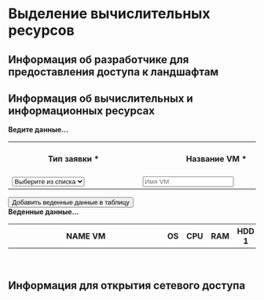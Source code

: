 # Выделение вычислительных ресурсов

## Информация об разработчике для предоставления доступа к ландшафтам


## Информация об вычислительных и информационных ресурсах

<div id="myform">
<b>Ведите данные...</b>
<table>
    <tr>
        <th>Тип заявки *</th>
        <th>Название VM *</th>
        <th>ОС *</th>
        <th>Количество ядер CPU *</th>
        <th>Объем RAM в Гб *</th>
        <th>Объем HDD 1 в Гб *</th>
        <th>Объем HDD 2 в Гб</th>
        <th>Объем HDD 3 в Гб</th>
        <th>Объем HDD 4 в Гб</th>
        <th>Объем HDD 5 в Гб</th>
        <th>VLAN ID интерфейс 1 *</th>
        <th>IP address интерфейс 1 *</th>
        <th>Маска сети интерфейс 1 *</th>
        <th>Шлюз по умолчанию интерфейс 1 *</th>
        <th>VLAN ID интерфейс 2</th>
        <th>IP address интерфейс 2</th>
        <th>Маска сети интерфейс 2</th>
        <th>Шлюз по умолчанию интерфейс 2</th>
    </tr>
    <tr>
        <td style="min-width:250px"><select name="type" id="type" tabindex="0"><option value="">Выберите из списка</option><option value="выделение">Выделение</option><option value="добавление">Добавление</option><option value="возврат">Возврат</option></select></td>
        <td style="min-width:300px"><input type="text" placeholder="Имя VM" id="name"></td>
        <td style="min-width:250px"><select name="type" id="os" tabindex="0"><option value="">Выберите из списка</option><option value="CentOS 7">CentOS 7</option><option value="CentOS 8">CentOS 8</option><option value="Windows 2012">Windows 2012</option><option value="Windows 2016">Windows 2016</option></select></td>
        <td><input class="mod" type="number" maxlength="2" step="1" min="1" max="20" required placeholder="ШТ" id="cpu"></td>
        <td><input class="mod" type="number" maxlength="3" step="2" min="2" max="256" required placeholder="Гб" id="ram"></td>
        <td><input class="mod" type="number" maxlength="4" step="10" min="50" max="1030" required placeholder="Гб" id="hdd1"></td>
        <td><input class="mod" type="number" maxlength="4" step="5" min="5" max="1030" required placeholder="Гб" id="hdd2"></td>
        <td><input class="mod" type="number" maxlength="4" step="5" min="5" max="1030" required placeholder="Гб" id="hdd3"></td>
        <td><input class="mod" type="number" maxlength="4" step="5" min="5" max="1030" required placeholder="Гб" id="hdd4"></td>
        <td><input class="mod" type="number" maxlength="4" step="5" min="5" max="1030" required placeholder="Гб" id="hdd5"></td>
        <td><input class="mod" type="number" maxlength="4" step="1" min="2" max="4096" required placeholder="VLAN ID" id="vlan1"></td>
        <td><input type="text" minlength="7" maxlength="15" size="15" required pattern="^((\d{1,2}|1\d\d|2[0-4]\d|25[0-5])\.){3}(\d{1,2}|1\d\d|2[0-4]\d|25[0-5])$" placeholder="IP address" id="ip1"></td>
        <td style="min-width:180px"><input type="text" minlength="7" maxlength="15" size="15" required pattern="^((\d{1,2}|1\d\d|2[0-4]\d|25[0-5])\.){3}(\d{1,2}|1\d\d|2[0-4]\d|25[0-5])$" placeholder="Net mask" id="mask1"></td>
        <td style="min-width:180px"><input type="text" minlength="7" maxlength="15" size="15" required pattern="^((\d{1,2}|1\d\d|2[0-4]\d|25[0-5])\.){3}(\d{1,2}|1\d\d|2[0-4]\d|25[0-5])$" placeholder="Gateway" id="gw1"></td>
        <td><input class="mod" type="number" maxlength="4" step="1" min="2" max="4096" required placeholder="VLAN ID" id="vlan2"></td>
        <td style="min-width:180px"><input type="text" minlength="7" maxlength="15" size="15" required pattern="^((\d{1,2}|1\d\d|2[0-4]\d|25[0-5])\.){3}(\d{1,2}|1\d\d|2[0-4]\d|25[0-5])$" placeholder="IP address" id="ip2"></td>
        <td style="min-width:180px"><input type="text" minlength="7" maxlength="15" size="15" required pattern="^((\d{1,2}|1\d\d|2[0-4]\d|25[0-5])\.){3}(\d{1,2}|1\d\d|2[0-4]\d|25[0-5])$" placeholder="Net mask" id="mask2"></td>
        <td style="min-width:180px"><input type="text" minlength="7" maxlength="15" size="15" required pattern="^((\d{1,2}|1\d\d|2[0-4]\d|25[0-5])\.){3}(\d{1,2}|1\d\d|2[0-4]\d|25[0-5])$" placeholder="Gateway" id="gw2"></td>
    </tr>
</table>
<input type="button" id="add" value="Добавить веденные данные в таблицу" onclick="Javascript:addRow()">
&nbsp;
 
</div>
<div id="mydata">
<b>Веденные данные...</b>
<table id="myTableData" cellpadding="2">
    <tr>
        <th style="min-width:300px"><b>NAME VM</b></th>
        <th><b>OS</b></th>
        <th><b>CPU</b></th>
        <th><b>RAM</b></th>
        <th><b>HDD 1</b></th>
        <th><b>HDD 2</b></th>
        <th><b>HDD 3</b></th>
        <th><b>HDD 4</b></th>
        <th><b>HDD 5</b></th>
        <th><b>VLAN ID 1</b></th>
        <th style="min-width:180px"><b>IP ADDRESS 1</b></th>
        <th style="min-width:180px"><b>NET MASK 1</b></th>
        <th style="min-width:180px"><b>GATEWAAY 1</b></th>
        <th><b>VLAN ID 2</b></th>
        <th style="min-width:180px"><b>IP ADDRESS 2</b></th>
        <th style="min-width:180px"><b>NET MASK 2</b></th>
        <th style="min-width:180px"><b>GATEWAAY 2</b></th>
        <th>&nbsp;</th>
    </tr>
</table>
&nbsp;
 
</div>

## Информация для открытия сетевого доступа

